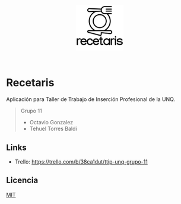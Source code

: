 <p align="center"><img align="center" style="width:128px" src="./.github/recetaris.png"/></p><br/>

# Recetaris

Aplicación para Taller de Trabajo de Inserción Profesional de la UNQ.

> Grupo 11
> - Octavio Gonzalez
> - Tehuel Torres Baldi

## Links

- Trello: https://trello.com/b/38ca1dut/ttip-unq-grupo-11

## Licencia

[MIT](https://github.com/tehuel/ttip-grupo11/blob/main/LICENSE)
